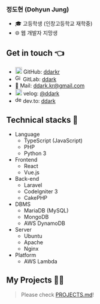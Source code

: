 ### 정도현 (Dohyun Jung)
- 🎓 고등학생 (인창고등학교 재학중)
- 🌐 웹 개발자 지망생

## Get in touch 👈

- <img src="https://github.githubassets.com/pinned-octocat.svg" alt="GitHub Logo" width="18"/> GitHub: [ddarkr](https://github.com/ddarkr)
- <img src="https://assets.gitlab-static.net/assets/logo-d36b5212042cebc89b96df4bf6ac24e43db316143e89926c0db839ff694d2de4.svg" alt="GitLab Logo" width="17"> GitLab: [ddark](https://gitlab.com/ddark)
- 📧 Mail: ddark.kr@gmail.com
- <img src="https://cdn.velog.io/favicons/favicon-32x32.png" alt="Velog Logo" width="18"> velog: [@ddark](https://velog.io/@ddark)
- <img src="https://practicaldev-herokuapp-com.freetls.fastly.net/assets/android-icon-128x128-ac6d217579b9ef3362ffec87f96de83148f80c5b5b06e06df6506b7606e7e2b6.png" alt="dev.to Logo" width="17" /> dev.to: [ddark](https://dev.to/ddark)

## Technical stacks 🍱

- Language
  - TypeScript (JavaScript)
  - PHP
  - Python 3
- Frontend
  - React
  - Vue.js
- Back-end
  - Laravel
  - CodeIgniter 3
  - CakePHP
- DBMS
  - MariaDB (MySQL)
  - MongoDB
  - AWS DynamoDB
- Server
  - Ubuntu
  - Apache
  - Nginx
- Platform
  - AWS Lambda

## My Projects 👨‍💻

> Please check [PROJECTS.md](https://github.com/ddarkr/ddarkr/blob/master/PROJECTS.md)!
